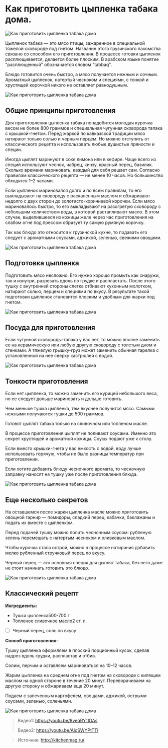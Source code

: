 # Как приготовить цыпленка табака дома.
![Как приготовить цыпленка табака дома](/images/Kulinar/Second/cyplenok_tabaka.jpg 'Как приготовить цыпленка табака дома')

Цыпленок табака — это мясо птицы, зажаренное в специальной тяжелой сковороде под гнетом. Название этого грузинского лакомства связано со способом его приготовления. В процессе готовки цыпленок расплющивается, делается более плоским. В арабском языке понятие "расплющенный" обозначается словом "tabbaq".

Блюдо готовится очень быстро, а мясо получается нежным и сочным. Ароматный цыпленок, натертый чесноком и специями, с тонкой и хрустящей корочкой никого не оставляет равнодушным.

![Как приготовить цыпленка табака дома](/images/Kulinar/Second/cyplenok_tabaka_001.jpg 'Как приготовить цыпленка табака дома')

## Общие принципы приготовления

Для приготовления цыпленка табака понадобится молодая курочка весом не более 800 граммов и специальная чугунная сковорода тапака с крышкой-гнетом. Перед жаркой по кавказской традиции мясо натирают только солью и черным перцем. Но можно отступить от классического рецепта и использовать любые душистые пряности и специи.

Иногда цыплят маринуют в соке лимона или в кефире. Чаще всего из специй используют чеснок, чабрец, кинзу, красный перец, базилик. Сколько времени мариновать, каждый для себя решает сам. Согласно правилам классического рецепта — не менее 10 часов. Но большинство обходятся 1–2 часами.

Если цыпленок мариновался долго и по всем правилам, то его выкладывают на сковороду с раскаленным маслом и обжаривают недолго с двух сторон до золотисто-коричневой корочки. Если мясо мариновалось быстро, то его выкладывают на разогретую сковороду с небольшим количеством воды, в которой растапливают масло. В этом случае, выделившееся из кожицы желе через час приготовления на слабом огне под прессом образует ту самую румяную корочку.

Так как блюдо это относится к грузинской кухне, то подавать его следует с ароматными соусами, аджикой, зеленью, свежими овощами.

![Как приготовить цыпленка табака дома](/images/Kulinar/Second/cyplenok_tabaka_002.jpg 'Как приготовить цыпленка табака дома')

## Подготовка цыпленка

Подготовить мясо несложно. Его нужно хорошо промыть как снаружи, так и изнутри, разрезать вдоль по грудке и распластать. После этого тушку с внутренней стороны слегка отбивают кухонным молотком, натирают солью, перцем и специями по вкусу. В результате такой подготовки цыпленок становится плоским и удобным для жарки под гнетом.

![Как приготовить цыпленка табака дома](/images/Kulinar/Second/cyplenok_tabaka_003.jpg 'Как приготовить цыпленка табака дома')

## Посуда для приготовления

Если чугунной сковороды-тапака у вас нет, то можно вполне заменить ее на керамическую или любую другую сковороду с толстым дном и стенками. А тяжелую грышку-груз может заменить обычная тарелка с установленной на нее сверху кастрюлей с водой.

![Как приготовить цыпленка табака дома](/images/Kulinar/Second/cyplenok_tabaka_004.jpg 'Как приготовить цыпленка табака дома')

## Тонкости приготовления

Если нет цыпленка, то можно заменить его курицей небольшого веса, но ее следует дольше мариновать и дольше готовить.

Чем меньше тушка цыпленка, тем вкуснее получится мясо. Самыми нежными получаются тушки до 500 граммов.

Готовят цыплят табака только на сливочном или топленом масле.

В процессе приготовления цыплят не поливают соусами. Именно это секрет хрустящей и ароматной кожицы. Соусы подают уже к столу.

Если вместо крышки-гнета у вас емкость с водой, воду лучше использовать горячую, чтобы не было разницы температур при приготовлении.

Если хотите добавить блюду чесночного аромата, то чесночную заправку наносят на тушку уже после приготовления блюда.

![Как приготовить цыпленка табака дома](/images/Kulinar/Second/cyplenok_tabaka_005.jpg 'Как приготовить цыпленка табака дома')

## Еще несколько секретов

На оставшемся после жарки цыпленка масле можно приготовить овощной гарнир — помидоры, сладкий перец, кабачки, баклажаны и подать их вместе с цыпленком.

Перед подачей тушку можно полить чесночным соусом: рубленую зелень перемешать с натертым чесноком и оливковым маслом.

Чтобы курочка стала острой, можно в процессе натирания добавить мелко рубленный стручковый перец по вкусу.

Черный перец — это основная специя для цыплят табака, без него даже не стоит начинать готовить это блюдо.

![Как приготовить цыпленка табака дома](/images/Kulinar/Second/cyplenok_tabaka_006.jpg 'Как приготовить цыпленка табака дома')

## Классический рецепт

**Ингредиенты:**

- Тушка цыпленка500-700 г
- Топленое сливочное масло2 ст. л.
- [ ] Черный перец, соль по вкусу

**Способ приготовления:**

Тушку цыпленка оформляем в плоский порционный кусок, сделав надрез вдоль грудки, распластав и отбив.

Солим, перчим и оставляем мариноваться на 10–12 часов.

Жарим цыпленка на среднем огне под гнетом на сковороде с кипящим маслом на одной стороне в течение 20 минут. Переворачиваем на другую сторону и обжариваем еще 20 минут.

Подаем с запеченным картофелем, овощами, аджикой, острыми соусами, зеленью, соленьями.

![Как приготовить цыпленка табака дома](/images/Kulinar/Second/cyplenok_tabaka_007.jpg 'Как приготовить цыпленка табака дома')

> Видео1: https://youtu.be/8veqRY1tDAs
>
> Видео2: https://youtu.be/AicSWYPtTTI

> Источник: http://kitchenmag.ru/
